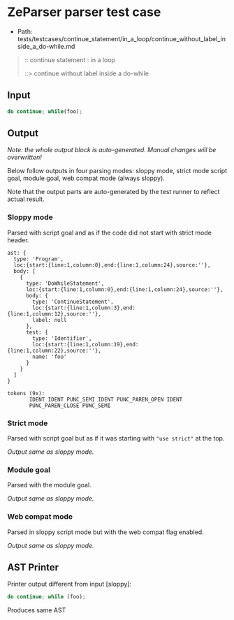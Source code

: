 # ZeParser parser test case

- Path: tests/testcases/continue_statement/in_a_loop/continue_without_label_inside_a_do-while.md

> :: continue statement : in a loop
>
> ::> continue without label inside a do-while

## Input

`````js
do continue; while(foo);
`````

## Output

_Note: the whole output block is auto-generated. Manual changes will be overwritten!_

Below follow outputs in four parsing modes: sloppy mode, strict mode script goal, module goal, web compat mode (always sloppy).

Note that the output parts are auto-generated by the test runner to reflect actual result.

### Sloppy mode

Parsed with script goal and as if the code did not start with strict mode header.

`````
ast: {
  type: 'Program',
  loc:{start:{line:1,column:0},end:{line:1,column:24},source:''},
  body: [
    {
      type: 'DoWhileStatement',
      loc:{start:{line:1,column:0},end:{line:1,column:24},source:''},
      body: {
        type: 'ContinueStatement',
        loc:{start:{line:1,column:3},end:{line:1,column:12},source:''},
        label: null
      },
      test: {
        type: 'Identifier',
        loc:{start:{line:1,column:19},end:{line:1,column:22},source:''},
        name: 'foo'
      }
    }
  ]
}

tokens (9x):
       IDENT IDENT PUNC_SEMI IDENT PUNC_PAREN_OPEN IDENT
       PUNC_PAREN_CLOSE PUNC_SEMI
`````

### Strict mode

Parsed with script goal but as if it was starting with `"use strict"` at the top.

_Output same as sloppy mode._

### Module goal

Parsed with the module goal.

_Output same as sloppy mode._

### Web compat mode

Parsed in sloppy script mode but with the web compat flag enabled.

_Output same as sloppy mode._

## AST Printer

Printer output different from input [sloppy]:

````js
do continue; while (foo);
````

Produces same AST
